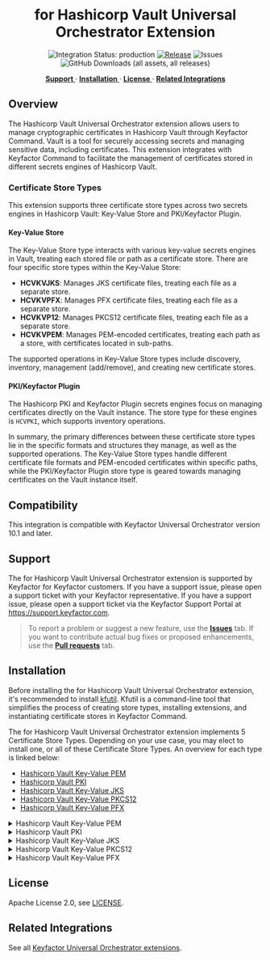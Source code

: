 <h1 align="center" style="border-bottom: none">
    for Hashicorp Vault Universal Orchestrator Extension
</h1>

<p align="center">
  <!-- Badges -->
<img src="https://img.shields.io/badge/integration_status-production-3D1973?style=flat-square" alt="Integration Status: production" />
<a href="https://github.com/Keyfactor/hashicorp-vault-orchestrator/releases"><img src="https://img.shields.io/github/v/release/Keyfactor/hashicorp-vault-orchestrator?style=flat-square" alt="Release" /></a>
<img src="https://img.shields.io/github/issues/Keyfactor/hashicorp-vault-orchestrator?style=flat-square" alt="Issues" />
<img src="https://img.shields.io/github/downloads/Keyfactor/hashicorp-vault-orchestrator/total?style=flat-square&label=downloads&color=28B905" alt="GitHub Downloads (all assets, all releases)" />
</p>

<p align="center">
  <!-- TOC -->
  <a href="#support">
    <b>Support</b>
  </a>
  ·
  <a href="#installation">
    <b>Installation</b>
  </a>
  ·
  <a href="#license">
    <b>License</b>
  </a>
  ·
  <a href="https://github.com/orgs/Keyfactor/repositories?q=orchestrator">
    <b>Related Integrations</b>
  </a>
</p>


## Overview

The Hashicorp Vault Universal Orchestrator extension allows users to manage cryptographic certificates in Hashicorp Vault through Keyfactor Command. Vault is a tool for securely accessing secrets and managing sensitive data, including certificates. This extension integrates with Keyfactor Command to facilitate the management of certificates stored in different secrets engines of Hashicorp Vault.

### Certificate Store Types

This extension supports three certificate store types across two secrets engines in Hashicorp Vault: Key-Value Store and PKI/Keyfactor Plugin.

#### Key-Value Store

The Key-Value Store type interacts with various key-value secrets engines in Vault, treating each stored file or path as a certificate store. There are four specific store types within the Key-Value Store:

- **HCVKVJKS**: Manages JKS certificate files, treating each file as a separate store.
- **HCVKVPFX**: Manages PFX certificate files, treating each file as a separate store.
- **HCVKVP12**: Manages PKCS12 certificate files, treating each file as a separate store.
- **HCVKVPEM**: Manages PEM-encoded certificates, treating each path as a store, with certificates located in sub-paths.

The supported operations in Key-Value Store types include discovery, inventory, management (add/remove), and creating new certificate stores.

#### PKI/Keyfactor Plugin

The Hashicorp PKI and Keyfactor Plugin secrets engines focus on managing certificates directly on the Vault instance. The store type for these engines is `HCVPKI`, which supports inventory operations.

In summary, the primary differences between these certificate store types lie in the specific formats and structures they manage, as well as the supported operations. The Key-Value Store types handle different certificate file formats and PEM-encoded certificates within specific paths, while the PKI/Keyfactor Plugin store type is geared towards managing certificates on the Vault instance itself.

## Compatibility

This integration is compatible with Keyfactor Universal Orchestrator version 10.1 and later.

## Support
The for Hashicorp Vault Universal Orchestrator extension is supported by Keyfactor for Keyfactor customers. If you have a support issue, please open a support ticket with your Keyfactor representative. If you have a support issue, please open a support ticket via the Keyfactor Support Portal at https://support.keyfactor.com. 
 
> To report a problem or suggest a new feature, use the **[Issues](../../issues)** tab. If you want to contribute actual bug fixes or proposed enhancements, use the **[Pull requests](../../pulls)** tab.

## Installation
Before installing the for Hashicorp Vault Universal Orchestrator extension, it's recommended to install [kfutil](https://github.com/Keyfactor/kfutil). Kfutil is a command-line tool that simplifies the process of creating store types, installing extensions, and instantiating certificate stores in Keyfactor Command.

The for Hashicorp Vault Universal Orchestrator extension implements 5 Certificate Store Types. Depending on your use case, you may elect to install one, or all of these Certificate Store Types. An overview for each type is linked below:
* [Hashicorp Vault Key-Value PEM](docs/hcvkvpem.md)
* [Hashicorp Vault PKI](docs/hcvpki.md)
* [Hashicorp Vault Key-Value JKS](docs/hcvkvjks.md)
* [Hashicorp Vault Key-Value PKCS12](docs/hcvkvp12.md)
* [Hashicorp Vault Key-Value PFX](docs/hcvkvpfx.md)

<details><summary>Hashicorp Vault Key-Value PEM</summary>


1. Follow the [requirements section](docs/hcvkvpem.md#requirements) to configure a Service Account and grant necessary API permissions.

    <details><summary>Requirements</summary>

    To configure the Hashicorp Vault Key-Value PEM Certificate Store Type, follow these steps:

    1. **Configure Hashicorp Vault:**
        - Ensure you have a running instance of Hashicorp Vault accessible by the Keyfactor Universal Orchestrator.
        - Configure the Key-Value secrets engine on your Vault instance if not already done. This can be achieved by running the command:
          ```bash
          vault secrets enable kv-v2
          ```
        - Create the path where the certificates will be stored within the Key-Value secrets engine, for example:
          ```bash
          vault kv put kv-v2/my-cert-path private_key="<base64-encoded-private-key>" certificate="<base64-encoded-certificate>"
          ```

    2. **Service Account Creation:**
        - Create a token with the necessary policies for accessing the Key-Value secrets engine. Ensure to provide the least privilege required for operations:
          ```bash
          vault token create -policy="<your-policy>"
          ```
        - The policy should include the following capabilities for certificate operations: `read`, `list`, `create`, `update`, `patch`, `delete` on the path of your certificates, and `list` capability on the `metadata` path.

    3. **Custom Fields in Keyfactor Command:**
        - When adding the certificate store type to Keyfactor Command, use the following field configuration:
          - **Client Machine**: Identifier for the orchestrator host (not used by the extension).
          - **Store Path**: The path where the PEM certificates will be stored within the Key-Value secrets engine (e.g., `/kv-v2/my-cert-path`).
          - **Mount Point**: The mount point name of the Key-Value secrets engine (default is `kv-v2`). Include the namespace if using Vault enterprise namespaces.
          - **Subfolder Inventory**: Set to `True` if inventory should include certificates in sub-paths; otherwise, set to `False`.
        
        ```json
        {
            "customFields": [
                {"name": "MountPoint", "type": "string"},
                {"name": "SubfolderInventory", "type": "bool", "optional": true},
                {"name": "IncludeCertChain", "type": "bool", "optional": true}
            ]
        }
        ```

    4. **Configure the Orchestrator Agent Machine:**
        - Stop the Orchestrator service (e.g., `KeyfactorOrchestrator-Default`).
        - Extract the Hashicorp Vault extension files into a new folder within the `extensions` directory of the orchestrator installation (e.g., `C:\Program Files\Keyfactor\Keyfactor Orchestrator\extensions\HCV`).
        - Restart the Orchestrator service.

    5. **Version Requirement:**
        - Ensure the orchestration system is compatible with the .NET Core 3.1 target framework.
        - The orchestrator must be able to connect to Keyfactor Command and the Hashicorp Vault instance.



    </details>

2. Create Certificate Store Types for the for Hashicorp Vault Orchestrator extension. 

    * **Using kfutil**:

        ```shell
        # Hashicorp Vault Key-Value PEM
        kfutil store-types create HCVKVPEM
        ```

    * **Manually**:
        * [Hashicorp Vault Key-Value PEM](docs/hcvkvpem.md#certificate-store-type-configuration)

3. Install the for Hashicorp Vault Universal Orchestrator extension.
    
    * **Using kfutil**: On the server that that hosts the Universal Orchestrator, run the following command:

        ```shell
        # Windows Server
        kfutil orchestrator extension -e hashicorp-vault-orchestrator@latest --out "C:\Program Files\Keyfactor\Keyfactor Orchestrator\extensions"

        # Linux
        kfutil orchestrator extension -e hashicorp-vault-orchestrator@latest --out "/opt/keyfactor/orchestrator/extensions"
        ```

    * **Manually**: Follow the [official Command documentation](https://software.keyfactor.com/Core-OnPrem/Current/Content/InstallingAgents/NetCoreOrchestrator/CustomExtensions.htm?Highlight=extensions) to install the latest [for Hashicorp Vault Universal Orchestrator extension](https://github.com/Keyfactor/hashicorp-vault-orchestrator/releases/latest).

4. Create new certificate stores in Keyfactor Command for the Sample Universal Orchestrator extension.

    * [Hashicorp Vault Key-Value PEM](docs/hcvkvpem.md#certificate-store-configuration)


</details>

<details><summary>Hashicorp Vault PKI</summary>


1. Follow the [requirements section](docs/hcvpki.md#requirements) to configure a Service Account and grant necessary API permissions.

    <details><summary>Requirements</summary>

    To configure the Hashicorp Vault PKI Certificate Store Type, follow these steps:

    1. **Configure Hashicorp Vault:**
        - Ensure you have a running instance of Hashicorp Vault accessible by the Keyfactor Universal Orchestrator.
        - Enable the PKI secret engine if it is not already enabled. This can be done using the command:
          ```bash
          vault secrets enable pki
          ```
        - Configure the PKI secret engine to generate certificates. This involves setting the URL for the CA and setting the maximum lease time for certificates:
          ```bash
          vault write pki/config/urls issuing_certificates="http://127.0.0.1:8200/v1/pki/ca" crl_distribution_points="http://127.0.0.1:8200/v1/pki/crl"
          vault write pki/root/generate/internal common_name="example.com" ttl=8760h
          ```

    2. **Service Account Creation:**
        - Create a token with the necessary policies for accessing the PKI secret engine. Ensure to provide the least privilege required for operations:
          ```bash
          vault token create -policy="<your-policy>"
          ```
        - The policy should include the following capabilities for certificate operations: `read`, `list` on the path of your certificates.

    3. **Custom Fields in Keyfactor Command:**
        - When adding the certificate store type to Keyfactor Command, use the following field configuration:
          - **Client Machine**: The URL for the Vault host machine.
          - **Store Path**: This should be set to `/`.
          - **Mount Point**: The mount point name for the instance of the PKI or Keyfactor plugins. If using the PKI plugin, the default is usually `pki`. If using the Keyfactor plugin, it corresponds to the configured mount point.
          - **Vault Token**: The access token that will be used by the orchestrator for requests to Vault.
          - **Vault Server URL**: The full URL and port of the Vault server instance.

        ```json
        {
            "customFields": [
                {"name": "MountPoint", "type": "string"},
                {"name": "VaultServerUrl", "type": "string", "required": true},
                {"name": "VaultToken", "type": "secret", "required": true}
            ]
        }
        ```

    4. **Configure the Orchestrator Agent Machine:**
        - Stop the Orchestrator service (e.g., `KeyfactorOrchestrator-Default`).
        - Extract the Hashicorp Vault extension files into a new folder within the `extensions` directory of the orchestrator installation (e.g., `C:\Program Files\Keyfactor\Keyfactor Orchestrator\extensions\HCV`).
        - Restart the Orchestrator service.

    5. **Version Requirement:**
        - Ensure the orchestration system is compatible with the .NET Core 3.1 target framework.
        - The orchestrator must be able to connect to Keyfactor Command and the Hashicorp Vault instance.



    </details>

2. Create Certificate Store Types for the for Hashicorp Vault Orchestrator extension. 

    * **Using kfutil**:

        ```shell
        # Hashicorp Vault PKI
        kfutil store-types create HCVPKI
        ```

    * **Manually**:
        * [Hashicorp Vault PKI](docs/hcvpki.md#certificate-store-type-configuration)

3. Install the for Hashicorp Vault Universal Orchestrator extension.
    
    * **Using kfutil**: On the server that that hosts the Universal Orchestrator, run the following command:

        ```shell
        # Windows Server
        kfutil orchestrator extension -e hashicorp-vault-orchestrator@latest --out "C:\Program Files\Keyfactor\Keyfactor Orchestrator\extensions"

        # Linux
        kfutil orchestrator extension -e hashicorp-vault-orchestrator@latest --out "/opt/keyfactor/orchestrator/extensions"
        ```

    * **Manually**: Follow the [official Command documentation](https://software.keyfactor.com/Core-OnPrem/Current/Content/InstallingAgents/NetCoreOrchestrator/CustomExtensions.htm?Highlight=extensions) to install the latest [for Hashicorp Vault Universal Orchestrator extension](https://github.com/Keyfactor/hashicorp-vault-orchestrator/releases/latest).

4. Create new certificate stores in Keyfactor Command for the Sample Universal Orchestrator extension.

    * [Hashicorp Vault PKI](docs/hcvpki.md#certificate-store-configuration)


</details>

<details><summary>Hashicorp Vault Key-Value JKS</summary>


1. Follow the [requirements section](docs/hcvkvjks.md#requirements) to configure a Service Account and grant necessary API permissions.

    <details><summary>Requirements</summary>

    To configure the Hashicorp Vault Key-Value JKS Certificate Store Type, follow these steps:

    1. **Configure Hashicorp Vault:**
        - Ensure you have a running instance of Hashicorp Vault accessible by the Keyfactor Universal Orchestrator.
        - Enable the Key-Value secrets engine if it is not already enabled. This can be done using the command:
          ```bash
          vault secrets enable kv-v2
          ```
        - Create the path where the JKS files will be stored within the Key-Value secrets engine. Each JKS file should be base64 encoded and stored with the proper key naming conventions (ending with `_jks`):
          ```bash
          vault kv put kv-v2/my-cert-path mycert_jks='<base64-encoded-jks>' passphrase='<store-passphrase>'
          ```

    2. **Service Account Creation:**
        - Create a token with the necessary policies for accessing the Key-Value secrets engine. Ensure to provide the least privilege required for operations:
          ```bash
          vault token create -policy="<your-policy>"
          ```
        - The policy should include the following capabilities for certificate operations: `read`, `list`, `create`, `update`, `patch`, `delete` on the path of your JKS files, and `list` capability on the `metadata` path.

    3. **Custom Fields in Keyfactor Command:**
        - When adding the certificate store type to Keyfactor Command, use the following field configuration:
          - **Client Machine**: Identifier for the orchestrator host (not used by the extension).
          - **Store Path**: The path where the JKS files will be stored within the Key-Value secrets engine (e.g., `/kv-v2/my-cert-path`).
          - **Mount Point**: The mount point name of the Key-Value secrets engine (default is `kv-v2`). Include the namespace if using Vault enterprise namespaces.
          - **Passphrase**: The passphrase for accessing the JKS file. This must be included for each JKS file.

        ```json
        {
            "customFields": [
                {"name": "MountPoint", "type": "string"},
                {"name": "Passphrase", "type": "secret", "required": true}
            ]
        }
        ```

    4. **Configure the Orchestrator Agent Machine:**
        - Stop the Orchestrator service (e.g., `KeyfactorOrchestrator-Default`).
        - Extract the Hashicorp Vault extension files into a new folder within the `extensions` directory of the orchestrator installation (e.g., `C:\Program Files\Keyfactor\Keyfactor Orchestrator\extensions\HCV`).
        - Restart the Orchestrator service.

    5. **Version Requirement:**
        - Ensure the orchestration system is compatible with the .NET Core 3.1 target framework.
        - The orchestrator must be able to connect to Keyfactor Command and the Hashicorp Vault instance.



    </details>

2. Create Certificate Store Types for the for Hashicorp Vault Orchestrator extension. 

    * **Using kfutil**:

        ```shell
        # Hashicorp Vault Key-Value JKS
        kfutil store-types create HCVKVJKS
        ```

    * **Manually**:
        * [Hashicorp Vault Key-Value JKS](docs/hcvkvjks.md#certificate-store-type-configuration)

3. Install the for Hashicorp Vault Universal Orchestrator extension.
    
    * **Using kfutil**: On the server that that hosts the Universal Orchestrator, run the following command:

        ```shell
        # Windows Server
        kfutil orchestrator extension -e hashicorp-vault-orchestrator@latest --out "C:\Program Files\Keyfactor\Keyfactor Orchestrator\extensions"

        # Linux
        kfutil orchestrator extension -e hashicorp-vault-orchestrator@latest --out "/opt/keyfactor/orchestrator/extensions"
        ```

    * **Manually**: Follow the [official Command documentation](https://software.keyfactor.com/Core-OnPrem/Current/Content/InstallingAgents/NetCoreOrchestrator/CustomExtensions.htm?Highlight=extensions) to install the latest [for Hashicorp Vault Universal Orchestrator extension](https://github.com/Keyfactor/hashicorp-vault-orchestrator/releases/latest).

4. Create new certificate stores in Keyfactor Command for the Sample Universal Orchestrator extension.

    * [Hashicorp Vault Key-Value JKS](docs/hcvkvjks.md#certificate-store-configuration)


</details>

<details><summary>Hashicorp Vault Key-Value PKCS12</summary>


1. Follow the [requirements section](docs/hcvkvp12.md#requirements) to configure a Service Account and grant necessary API permissions.

    <details><summary>Requirements</summary>

    To configure the Hashicorp Vault Key-Value PKCS12 Certificate Store Type, follow these steps:

    1. **Configure Hashicorp Vault:**
        - Ensure you have a running instance of Hashicorp Vault accessible by the Keyfactor Universal Orchestrator.
        - Enable the Key-Value secrets engine if it is not already enabled. This can be done using the command:
          ```bash
          vault secrets enable kv-v2
          ```
        - Create the path where the PKCS12 files will be stored within the Key-Value secrets engine. Each PKCS12 file should be base64 encoded and stored with the proper key naming conventions (ending with `_p12`):
          ```bash
          vault kv put kv-v2/my-cert-path mycert_p12='<base64-encoded-pkcs12>' passphrase='<store-passphrase>'
          ```

    2. **Service Account Creation:**
        - Create a token with the necessary policies for accessing the Key-Value secrets engine. Ensure to provide the least privilege required for operations:
          ```bash
          vault token create -policy="<your-policy>"
          ```
        - The policy should include the following capabilities for certificate operations: `read`, `list`, `create`, `update`, `patch`, `delete` on the path of your PKCS12 files, and `list` capability on the `metadata` path.

    3. **Custom Fields in Keyfactor Command:**
        - When adding the certificate store type to Keyfactor Command, use the following field configuration:
          - **Client Machine**: Identifier for the orchestrator host (not used by the extension).
          - **Store Path**: The path where the PKCS12 files will be stored within the Key-Value secrets engine (e.g., `/kv-v2/my-cert-path`).
          - **Mount Point**: The mount point name of the Key-Value secrets engine (default is `kv-v2`). Include the namespace if using Vault enterprise namespaces.
          - **Passphrase**: The passphrase for accessing the PKCS12 file. This must be included for each PKCS12 file.

        ```json
        {
            "customFields": [
                {"name": "MountPoint", "type": "string"},
                {"name": "Passphrase", "type": "secret", "required": true}
            ]
        }
        ```

    4. **Configure the Orchestrator Agent Machine:**
        - Stop the Orchestrator service (e.g., `KeyfactorOrchestrator-Default`).
        - Extract the Hashicorp Vault extension files into a new folder within the `extensions` directory of the orchestrator installation (e.g., `C:\Program Files\Keyfactor\Keyfactor Orchestrator\extensions\HCV`).
        - Restart the Orchestrator service.

    5. **Version Requirement:**
        - Ensure the orchestration system is compatible with the .NET Core 3.1 target framework.
        - The orchestrator must be able to connect to Keyfactor Command and the Hashicorp Vault instance.



    </details>

2. Create Certificate Store Types for the for Hashicorp Vault Orchestrator extension. 

    * **Using kfutil**:

        ```shell
        # Hashicorp Vault Key-Value PKCS12
        kfutil store-types create HCVKVP12
        ```

    * **Manually**:
        * [Hashicorp Vault Key-Value PKCS12](docs/hcvkvp12.md#certificate-store-type-configuration)

3. Install the for Hashicorp Vault Universal Orchestrator extension.
    
    * **Using kfutil**: On the server that that hosts the Universal Orchestrator, run the following command:

        ```shell
        # Windows Server
        kfutil orchestrator extension -e hashicorp-vault-orchestrator@latest --out "C:\Program Files\Keyfactor\Keyfactor Orchestrator\extensions"

        # Linux
        kfutil orchestrator extension -e hashicorp-vault-orchestrator@latest --out "/opt/keyfactor/orchestrator/extensions"
        ```

    * **Manually**: Follow the [official Command documentation](https://software.keyfactor.com/Core-OnPrem/Current/Content/InstallingAgents/NetCoreOrchestrator/CustomExtensions.htm?Highlight=extensions) to install the latest [for Hashicorp Vault Universal Orchestrator extension](https://github.com/Keyfactor/hashicorp-vault-orchestrator/releases/latest).

4. Create new certificate stores in Keyfactor Command for the Sample Universal Orchestrator extension.

    * [Hashicorp Vault Key-Value PKCS12](docs/hcvkvp12.md#certificate-store-configuration)


</details>

<details><summary>Hashicorp Vault Key-Value PFX</summary>


1. Follow the [requirements section](docs/hcvkvpfx.md#requirements) to configure a Service Account and grant necessary API permissions.

    <details><summary>Requirements</summary>

    To configure the Hashicorp Vault Key-Value PFX Certificate Store Type, follow these steps:

    1. **Configure Hashicorp Vault:**
        - Ensure you have a running instance of Hashicorp Vault accessible by the Keyfactor Universal Orchestrator.
        - Enable the Key-Value secrets engine if it is not already enabled. This can be done using the command:
          ```bash
          vault secrets enable kv-v2
          ```
        - Create the path where the PFX files will be stored within the Key-Value secrets engine. Each PFX file should be base64 encoded and stored with the proper key naming conventions (ending with `_pfx`):
          ```bash
          vault kv put kv-v2/my-cert-path mycert_pfx='<base64-encoded-pfx>' passphrase='<store-passphrase>'
          ```

    2. **Service Account Creation:**
        - Create a token with the necessary policies for accessing the Key-Value secrets engine. Ensure to provide the least privilege required for operations:
          ```bash
          vault token create -policy="<your-policy>"
          ```
        - The policy should include the following capabilities for certificate operations: `read`, `list`, `create`, `update`, `patch`, `delete` on the path of your PFX files, and `list` capability on the `metadata` path.

    3. **Custom Fields in Keyfactor Command:**
        - When adding the certificate store type to Keyfactor Command, use the following field configuration:
          - **Client Machine**: Identifier for the orchestrator host (not used by the extension).
          - **Store Path**: The path where the PFX files will be stored within the Key-Value secrets engine (e.g., `/kv-v2/my-cert-path`).
          - **Mount Point**: The mount point name of the Key-Value secrets engine (default is `kv-v2`). Include the namespace if using Vault enterprise namespaces.
          - **Passphrase**: The passphrase for accessing the PFX file. This must be included for each PFX file.

        ```json
        {
            "customFields": [
                {"name": "MountPoint", "type": "string"},
                {"name": "Passphrase", "type": "secret", "required": true}
            ]
        }
        ```

    4. **Configure the Orchestrator Agent Machine:**
        - Stop the Orchestrator service (e.g., `KeyfactorOrchestrator-Default`).
        - Extract the Hashicorp Vault extension files into a new folder within the `extensions` directory of the orchestrator installation (e.g., `C:\Program Files\Keyfactor\Keyfactor Orchestrator\extensions\HCV`).
        - Restart the Orchestrator service.

    5. **Version Requirement:**
        - Ensure the orchestration system is compatible with the .NET Core 3.1 target framework.
        - The orchestrator must be able to connect to Keyfactor Command and the Hashicorp Vault instance.



    </details>

2. Create Certificate Store Types for the for Hashicorp Vault Orchestrator extension. 

    * **Using kfutil**:

        ```shell
        # Hashicorp Vault Key-Value PFX
        kfutil store-types create HCVKVPFX
        ```

    * **Manually**:
        * [Hashicorp Vault Key-Value PFX](docs/hcvkvpfx.md#certificate-store-type-configuration)

3. Install the for Hashicorp Vault Universal Orchestrator extension.
    
    * **Using kfutil**: On the server that that hosts the Universal Orchestrator, run the following command:

        ```shell
        # Windows Server
        kfutil orchestrator extension -e hashicorp-vault-orchestrator@latest --out "C:\Program Files\Keyfactor\Keyfactor Orchestrator\extensions"

        # Linux
        kfutil orchestrator extension -e hashicorp-vault-orchestrator@latest --out "/opt/keyfactor/orchestrator/extensions"
        ```

    * **Manually**: Follow the [official Command documentation](https://software.keyfactor.com/Core-OnPrem/Current/Content/InstallingAgents/NetCoreOrchestrator/CustomExtensions.htm?Highlight=extensions) to install the latest [for Hashicorp Vault Universal Orchestrator extension](https://github.com/Keyfactor/hashicorp-vault-orchestrator/releases/latest).

4. Create new certificate stores in Keyfactor Command for the Sample Universal Orchestrator extension.

    * [Hashicorp Vault Key-Value PFX](docs/hcvkvpfx.md#certificate-store-configuration)


</details>


## License

Apache License 2.0, see [LICENSE](LICENSE).

## Related Integrations

See all [Keyfactor Universal Orchestrator extensions](https://github.com/orgs/Keyfactor/repositories?q=orchestrator).